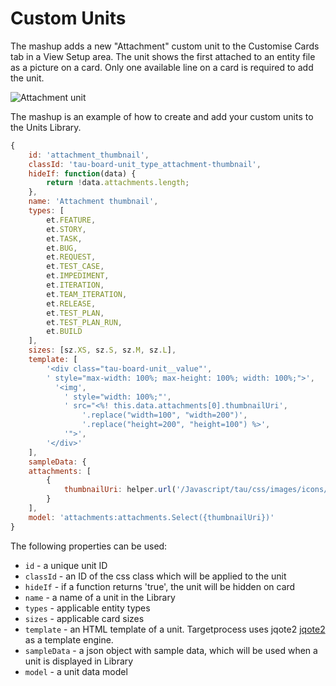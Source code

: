 # Custom Units

The mashup adds a new "Attachment" custom unit to the Customise Cards tab in a View Setup area. The unit shows the first attached to an entity file as a picture on a card. Only one available line on a card is required to add the unit.


![Attachment unit](https://github.com/TargetProcess/TP3MashupLibrary/raw/master/Custom%20Units/AttachmentUnit.png?raw=true)

The mashup is an example of how to create and add your custom units to the Units Library.

```javascript
{
    id: 'attachment_thumbnail',
    classId: 'tau-board-unit_type_attachment-thumbnail',
    hideIf: function(data) {
        return !data.attachments.length;
    },
    name: 'Attachment thumbnail',
    types: [
        et.FEATURE,
        et.STORY,
        et.TASK,
        et.BUG,
        et.REQUEST,
        et.TEST_CASE,
        et.IMPEDIMENT,
        et.ITERATION,
        et.TEAM_ITERATION,
        et.RELEASE,
        et.TEST_PLAN,
        et.TEST_PLAN_RUN,
        et.BUILD
    ],
    sizes: [sz.XS, sz.S, sz.M, sz.L],
    template: [
        '<div class="tau-board-unit__value"',
        ' style="max-width: 100%; max-height: 100%; width: 100%;">',
          '<img',
            ' style="width: 100%;"',
            ' src="<%! this.data.attachments[0].thumbnailUri',
                '.replace("width=100", "width=200")',
                '.replace("height=200", "height=100") %>',
            '">',
        '</div>'
    ],
    sampleData: {
    attachments: [
        {
            thumbnailUri: helper.url('/Javascript/tau/css/images/icons/users/karat.png?size=')
        }
    ],
    model: 'attachments:attachments.Select({thumbnailUri})'
}
```

The following properties can be used:

* `id` - a unique unit ID
* `classId` - an ID of the css class which will be applied to the unit
* `hideIf` - if a function returns 'true', the unit will be hidden on card
* `name` - a name of a unit in the Library
* `types` - applicable entity types
* `sizes` - applicable card sizes
* `template` - an HTML template of a unit. Targetprocess uses jqote2 [jqote2](http://aefxx.com/api/jqote2-reference/) as a template engine.
* `sampleData` - a json object with sample data, which will be used when a unit is displayed in Library
* `model` - a unit data model
